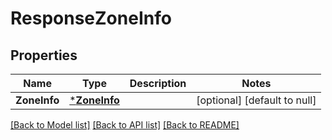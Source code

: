 # ResponseZoneInfo

## Properties
Name | Type | Description | Notes
------------ | ------------- | ------------- | -------------
**ZoneInfo** | [***ZoneInfo**](ZoneInfo.md) |  | [optional] [default to null]

[[Back to Model list]](../README.md#documentation-for-models) [[Back to API list]](../README.md#documentation-for-api-endpoints) [[Back to README]](../README.md)



